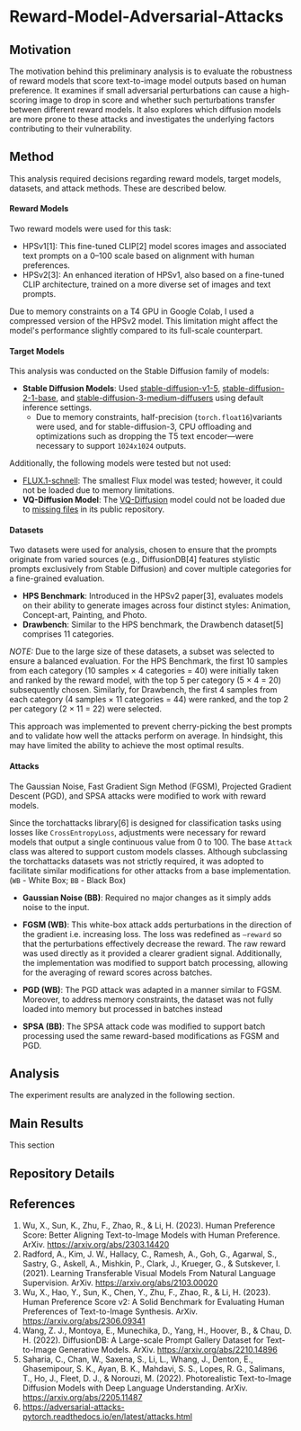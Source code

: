 # Reward-Model-Adversarial-Attacks

## Motivation
The motivation behind this preliminary analysis is to evaluate the robustness of reward models that score text-to-image model outputs based on human preference. It examines if small adversarial perturbations can cause a high-scoring image to drop in score and whether such perturbations transfer between different reward models. It also explores which diffusion models are more prone to these attacks and investigates the underlying factors contributing to their vulnerability.

## Method
This analysis required decisions regarding reward models, target models, datasets, and attack methods. These are described below.

#### Reward Models
Two reward models were used for this task:
- HPSv1[​1]: This fine-tuned CLIP[2] model scores images and associated text prompts on a 0–100 scale based on alignment with  human preferences.
- HPSv2[3​]: An enhanced iteration of HPSv1, also based on a fine-tuned CLIP architecture, trained on a more diverse set of images and text prompts.

Due to memory constraints on a T4 GPU in Google Colab, I used a compressed version of the HPSv2 model. This limitation might affect the model's performance slightly compared to its full-scale counterpart.

#### Target Models
This analysis was conducted on the Stable Diffusion family of models:
- **Stable Diffusion Models**: Used [stable-diffusion-v1-5](https://huggingface.co/stable-diffusion-v1-5/stable-diffusion-v1-5), [stable-diffusion-2-1-base](https://huggingface.co/stabilityai/stable-diffusion-2-1-base), and [stable-diffusion-3-medium-diffusers](stabilityai/stable-diffusion-3-medium-diffusers) using default inference settings. 
    - Due to memory constraints, half-precision (`torch.float16`)variants were used, and for stable-diffusion-3, CPU offloading and optimizations such as dropping the T5 text encoder—were necessary to support `1024x1024` outputs.

Additionally, the following models were tested but not used:
- [FLUX.1-schnell](https://huggingface.co/black-forest-labs/FLUX.1-schnell): The smallest Flux model was tested; however, it could not be loaded due to memory limitations.
- **VQ-Diffusion Model**: The [VQ-Diffusion](https://huggingface.co/microsoft/vq-diffusion-ithq/tree/main) model could not be loaded due to [missing files](https://huggingface.co/microsoft/vq-diffusion-ithq/tree/main) in its public repository.

#### Datasets
Two datasets were used for analysis, chosen to ensure that the prompts originate from varied sources (e.g., DiffusionDB[4] features stylistic prompts exclusively from Stable Diffusion) and cover multiple categories for a fine-grained evaluation.
- **HPS Benchmark**: Introduced in the HPSv2 paper[3], evaluates models on their ability to generate images across four distinct styles: Animation, Concept-art, Painting, and Photo. 
- **Drawbench**: Similar to the HPS benchmark, the Drawbench dataset[5] comprises 11 categories.

_NOTE:_ Due to the large size of these datasets, a subset was selected to ensure a balanced evaluation. For the HPS Benchmark, the first 10 samples from each category (10 samples × 4 categories = 40) were initially taken and ranked by the reward model, with the top 5 per category (5 × 4 = 20) subsequently chosen. Similarly, for Drawbench, the first 4 samples from each category (4 samples × 11 categories = 44) were ranked, and the top 2 per category (2 × 11 = 22) were selected.

This approach was implemented to prevent cherry-picking the best prompts and to validate how well the attacks perform on average. In hindsight, this may have limited the ability to achieve the most optimal results.


#### Attacks
The Gaussian Noise, Fast Gradient Sign Method (FGSM), Projected Gradient Descent (PGD), and SPSA attacks were modified to work with reward models. 

Since the torchattacks library[6] is designed for classification tasks using losses like `CrossEntropyLoss`, adjustments were necessary for reward models that output a single continuous value from 0 to 100. The base `Attack` class was altered to support custom models classes. Although subclassing the torchattacks datasets was not strictly required, it was adopted to facilitate similar modifications for other attacks from a base implementation. (`WB` - White Box; `BB` - Black Box)
- **Gaussian Noise (BB)**: Required no major changes as it simply adds noise to the input.

- **FGSM (WB)**: This white-box attack adds perturbations in the direction of the gradient i.e. increasing loss. The loss was redefined as `–reward` so that the perturbations effectively decrease the reward. The raw reward was used directly as it provided a clearer gradient signal. Additionally, the implementation was modified to support batch processing, allowing for the averaging of reward scores across batches.
- **PGD (WB)**: The PGD attack was adapted in a manner similar to FGSM. Moreover, to address memory constraints, the dataset was not fully loaded into memory but processed in batches instead
- **SPSA (BB)**: The SPSA attack code was modified to support batch processing used the same reward-based modifications as FGSM and PGD.


## Analysis
The experiment results are analyzed in the following section.

## Main Results
This section 

## Repository Details

## References
1. Wu, X., Sun, K., Zhu, F., Zhao, R., & Li, H. (2023). Human Preference Score: Better Aligning Text-to-Image Models with Human Preference. ArXiv. https://arxiv.org/abs/2303.14420
2. Radford, A., Kim, J. W., Hallacy, C., Ramesh, A., Goh, G., Agarwal, S., Sastry, G., Askell, A., Mishkin, P., Clark, J., Krueger, G., & Sutskever, I. (2021). Learning Transferable Visual Models From Natural Language Supervision. ArXiv. https://arxiv.org/abs/2103.00020
3. Wu, X., Hao, Y., Sun, K., Chen, Y., Zhu, F., Zhao, R., & Li, H. (2023). Human Preference Score v2: A Solid Benchmark for Evaluating Human Preferences of Text-to-Image Synthesis. ArXiv. https://arxiv.org/abs/2306.09341
4. Wang, Z. J., Montoya, E., Munechika, D., Yang, H., Hoover, B., & Chau, D. H. (2022). DiffusionDB: A Large-scale Prompt Gallery Dataset for Text-to-Image Generative Models. ArXiv. https://arxiv.org/abs/2210.14896
5. Saharia, C., Chan, W., Saxena, S., Li, L., Whang, J., Denton, E., Ghasemipour, S. K., Ayan, B. K., Mahdavi, S. S., Lopes, R. G., Salimans, T., Ho, J., Fleet, D. J., & Norouzi, M. (2022). Photorealistic Text-to-Image Diffusion Models with Deep Language Understanding. ArXiv. https://arxiv.org/abs/2205.11487
6. https://adversarial-attacks-pytorch.readthedocs.io/en/latest/attacks.html


